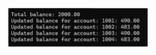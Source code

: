 <img src="https://github.com/hiranjc/Inheritance4ClassesAbstratas/blob/main/readme.png" width="280" />
